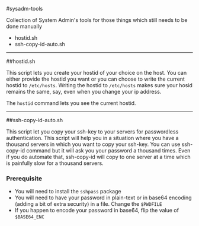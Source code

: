 #sysadm-tools

Collection of System Admin's tools for those things which still needs to be done manually

* hostid.sh
* ssh-copy-id-auto.sh

* * *

##hostid.sh

This script lets you create your hostid of your choice on the host. You can either provide the hostid you want or you can choose to write the current hostid to `/etc/hosts`. Writing the hostid to `/etc/hosts` makes sure your hosid remains the same, say, even when you change your ip address.

The `hostid` command lets you see the current hostid.

* * *

##ssh-copy-id-auto.sh

This script let you copy your ssh-key to your servers for passwordless authentication. This script will help you in a situation where you have a thousand servers in which you want to copy your ssh-key. You can use ssh-copy-id command but it will ask you your password a thousand times. Even if you do automate that, ssh-copy-id will copy to one server at a time which is painfully slow for a thousand servers.

### Prerequisite
* You will need to install the `sshpass` package
* You will need to have your password in plain-text or in base64 encoding (adding a bit of extra security) in a file. Change the `$PWDFILE`
* If you happen to encode your password in base64, flip the value of `$BASE64_ENC`


